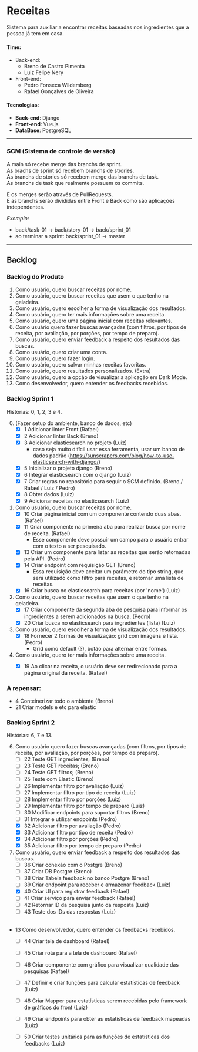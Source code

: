 # Receitas
Sistema para auxiliar a encontrar receitas baseadas nos ingredientes que a pessoa já tem em casa.

#### Time:
* Back-end:
    * Breno de Castro Pimenta
    * Luiz Felipe Nery 
* Front-end:
    * Pedro Fonseca Wildemberg
    * Rafael Gonçalves de Oliveira

#### Tecnologias:
* **Back-end**: Django
* **Front-end**: Vue.js
* **DataBase**: PostgreSQL


---
### SCM (Sistema de controle de versão)
A main só recebe merge das branchs de sprint.<br>
As brachs de sprint só recebem branchs de strories.<br>
As branchs de stories só recebem merge das branchs de task.<br>
As branchs de task que realmente possuem os commits. <br>

E os merges serão através de PullRequests.<br>
E as branchs serão divididas entre Front e Back como são aplicações independentes.

*Exemplo:*
- back/task-01 -> back/story-01 -> back/sprint_01
- ao terminar a sprint: back/sprint_01 -> master

---

## Backlog

### Backlog do Produto

1. Como usuário, quero buscar receitas por nome.
2. Como usuário, quero buscar receitas que usem o que tenho na geladeira.
3. Como usuário, quero escolher a forma de visualização dos resultados.
4. Como usuário, quero ter mais informações sobre uma receita.
5. Como usuário, quero uma página inicial com receitas relevantes.
6. Como usuário quero fazer buscas avançadas (com filtros, por tipos de receita, por avaliação, por porções, por tempo de preparo).
7. Como usuário, quero enviar feedback a respeito dos resultados das buscas.
8. Como usuário, quero criar uma conta.
9. Como usuário, quero fazer login.
10. Como usuário, quero salvar minhas receitas favoritas.
11. Como usuário, quero resultados personalizados. (Extra)
12. Como usuário, quero a opção de visualizar a aplicação em Dark Mode.
13. Como desenvolvedor, quero entender os feedbacks recebidos.

### Backlog Sprint 1

Histórias: 0, 1, 2, 3 e 4.




0. (Fazer setup do ambiente, banco de dados, etc)
    - [x] 1 Adicionar linter Front (Rafael)
    - [x] 2 Adicionar linter Back (Breno)
    - [x] 3 Adicionar elasticsearch no projeto (Luiz)
      - caso seja muito difícil usar essa ferramenta, usar um banco de dados padrão (https://sunscrapers.com/blog/how-to-use-elasticsearch-with-django/)
    - [x] 5 Inicializar o projeto django (Breno)
    - [x] 6 Integrar elasticsearch com o django (Luiz)
    - [x] 7 Criar regras no repositório para seguir o SCM definido. (Breno / Rafael / Luiz / Pedro)
    - [x] 8 Obter dados (Luiz)
    - [x] 9 Adicionar receitas no elasticsearch (Luiz)
1. Como usuário, quero buscar receitas por nome.
    - [x] 10 Criar página inicial com um componente contendo duas abas. (Rafael)
    - [x] 11 Criar componente na primeira aba para realizar busca por nome de receita. (Rafael)
      - Esse componente deve possuir um campo para o usuário entrar com o texto a ser pesquisado.
    - [x] 13 Criar um componente para listar as receitas que serão retornadas pela API. (Pedro)
    - [x] 14 Criar endpoint com requisição GET (Breno)
      - Essa requisição deve aceitar um parâmetro do tipo string, que será utilizado como filtro para receitas, e retornar uma lista de receitas.
    - [x] 16 Criar busca no elasticsearch para receitas (por 'nome') (Luiz)
2. Como usuário, quero buscar receitas que usem o que tenho na geladeira. 
    - [x] 17 Criar componente da segunda aba de pesquisa para informar os ingredientes a serem adicionados na busca. (Pedro)
    - [x] 20 Criar busca no elasticsearch para ingredientes (lista) (Luiz)
3. Como usuário, quero escolher a forma de visualização dos resultados. 
    - [x] 18 Fornecer 2 formas de visualização: grid com imagens e lista. (Pedro)
      - Grid como default (?), botão para alternar entre formas.
4. Como usuário, quero ter mais informações sobre uma receita.
    - [x] 19 Ao clicar na receita, o usuário deve ser redirecionado para a página original da receita. (Rafael)



### A repensar:
- 4 Conteinerizar todo o ambiente (Breno)
- 21 Criar models e etc para elastic

### Backlog Sprint 2

Histórias: 6, 7 e 13.



6. Como usuário quero fazer buscas avançadas (com filtros, por tipos de receita, por avaliação, por porções, por tempo de preparo).
     - [ ] 22 Teste GET ingredientes; (Breno)
     - [ ] 23 Teste GET receitas; (Breno)
     - [ ] 24 Teste GET filtros; (Breno)
     - [ ] 25 Teste com Elastic (Breno)
     - [ ] 26 Implementar filtro por avaliação (Luiz)
     - [ ] 27 Implementar filtro por tipo de receita (Luiz)
     - [ ] 28 Implementar filtro por porções (Luiz)
     - [ ] 29 Implementar filtro por tempo de preparo (Luiz)
     - [ ] 30 Modificar endpoints para suportar filtros (Breno)
     - [ ] 31 Integrar e utilizar endpoints (Pedro)
     - [x] 32 Adicionar filtro por avaliação (Pedro)
     - [x] 33 Adicionar filtro por tipo de receita (Pedro)
     - [x] 34 Adicionar filtro por porções (Pedro)
     - [x] 35 Adicionar filtro por tempo de preparo (Pedro)
7. Como usuário, quero enviar feedback a respeito dos resultados das buscas.
     - [ ] 36 Criar conexão com o Postgre (Breno)
     - [ ] 37 Criar DB Postgre (Breno)
     - [ ] 38 Criar Tabela feedback no banco Postgre (Breno)
     - [ ] 39 Criar endpoint para receber e armazenar feedback (Luiz)
     - [x] 40 Criar UI para registrar feedback (Rafael)
     - [ ] 41 Criar serviço para enviar feedback (Rafael)
     - [ ] 42 Retornar ID da pesquisa junto da resposta (Luiz)
     - [ ] 43 Teste dos IDs das respostas (Luiz)
   <br>
*  13  Como desenvolvedor, quero entender os feedbacks recebidos.
     - [ ] 44 Criar tela de dashboard (Rafael)
     - [ ] 45 Criar rota para a tela de dashboard (Rafael)
     - [ ] 46 Criar componente com gráfico para visualizar qualidade das pesquisas (Rafael)
     - [ ] 47 Definir e criar funções para calcular estatísticas de feedback (Luiz)
     - [ ] 48 Criar Mapper para estatísticas serem recebidas pelo framework de gráficos do front (Luiz)
     - [ ] 49 Criar endpoints para obter as estatísticas de feedback mapeadas (Luiz)
     - [ ] 50 Criar testes unitários para as funções de estatísticas dos feedbacks (Luiz)


